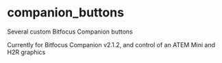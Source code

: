 # companion_buttons
Several custom Bitfocus Companion buttons

Currently for Bitfocus Companion v2.1.2, and control of an ATEM Mini and H2R graphics
